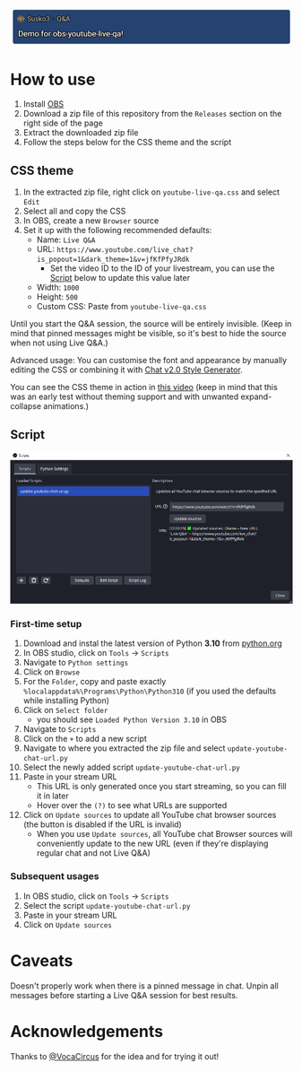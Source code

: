 ![demo](images/demo.png)

# How to use

1. Install [OBS](https://obsproject.com/)
2. Download a zip file of this repository from the `Releases` section on the right side of the page
3. Extract the downloaded zip file
4. Follow the steps below for the CSS theme and the script

## CSS theme

1. In the extracted zip file, right click on `youtube-live-qa.css` and select `Edit`
2. Select all and copy the CSS
3. In OBS, create a new `Browser` source
4. Set it up with the following recommended defaults:
   - Name: `Live Q&A`
   - URL: `https://www.youtube.com/live_chat?is_popout=1&dark_theme=1&v=jfKfPfyJRdk`
     - Set the video ID to the ID of your livestream, you can use the [Script](#script) below to update this value later
   - Width: `1000`
   - Height: `500`
   - Custom CSS: Paste from `youtube-live-qa.css`

Until you start the Q&A session, the source will be entirely invisible. (Keep in mind that pinned messages might be visible, so it's best to hide the source when not using Live Q&A.)

Advanced usage: You can customise the font and appearance by manually editing the CSS or combining it with [Chat v2.0 Style Generator](https://chatv2.septapus.com/).

You can see the CSS theme in action in [this video](https://youtu.be/Bcz95Fyws5w?t=6016) (keep in mind that this was an early test without theming support and with unwanted expand-collapse animations.)

## Script

![script demo](images/script-demo.png)

### First-time setup

1. Download and instal the latest version of Python **3.10** from [python.org](https://www.python.org/downloads/)
2. In OBS studio, click on `Tools` &rarr; `Scripts`
3. Navigate to `Python settings`
4. Click on `Browse`
5. For the `Folder`, copy and paste exactly `%localappdata%\Programs\Python\Python310` (if you used the defaults while installing Python)
6. Click on `Select folder`
   - you should see `Loaded Python Version 3.10` in OBS
7. Navigate to `Scripts`
8. Click on the `+` to add a new script
9. Navigate to where you extracted the zip file and select `update-youtube-chat-url.py`
10. Select the newly added script `update-youtube-chat-url.py`
11. Paste in your stream URL
    - This URL is only generated once you start streaming, so you can fill it in later
    - Hover over the `(?)` to see what URLs are supported
12. Click on `Update sources` to update all YouTube chat browser sources (the button is disabled if the URL is invalid)
    - When you use `Update sources`, all YouTube chat Browser sources will conveniently update to the new URL (even if they're displaying regular chat and not Live Q&A)

### Subsequent usages

1. In OBS studio, click on `Tools` &rarr; `Scripts`
2. Select the script `update-youtube-chat-url.py`
3. Paste in your stream URL
4. Click on `Update sources`

# Caveats

Doesn't properly work when there is a pinned message in chat. Unpin all messages before starting a Live Q&A session for best results.

# Acknowledgements

Thanks to [@VocaCircus](https://twitter.com/VocaCircus) for the idea and for trying it out!
